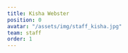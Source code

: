 ```yaml
---
title: Kisha Webster
position: 0
avatar: "/assets/img/staff_kisha.jpg"
team: staff
order: 1
---
```


